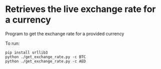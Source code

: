
# Retrieves the live exchange  rate for a currency

Program to get the exchange rate for a provided currency

To run:

```
pip install urllib3
python ./get_exchange_rate.py -c BTC
python ./get_exchange_rate.py -c AED
```

